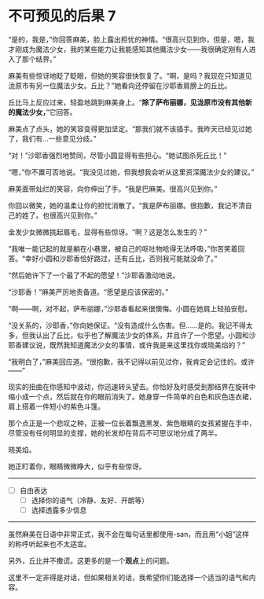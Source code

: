 # 不可预见的后果 7

“是的，我是，”你回答麻美，脸上露出担忧的神情。“很高兴见到你，但是，嗯，我才刚成为魔法少女，我的某些能力让我能感知其他魔法少女——我很确定刚有人进入了那个结界。”

麻美有些惊讶地眨了眨眼，但她的笑容很快恢复了。“啊，是吗？我现在只知道见泷原市有另一位魔法少女。丘比？”她看向还停留在沙耶香肩膀上的丘比。

丘比马上反应过来，轻盈地跳到麻美身上。“**除了萨布丽娜，见泷原市没有其他新的魔法少女，**”它回答。

麻美点了点头，她的笑容变得更加坚定。“那我们就不该插手。我昨天已经见过她了，我们有...一些意见分歧。”

“对！”沙耶香强烈地赞同，尽管小圆显得有些担心。“她试图杀死丘比！”

“嗯，”你不置可否地说。“我没见过她，但我想我会听从这里资深魔法少女的建议。”

麻美面带灿烂的笑容，向你伸出了手。“我是巴麻美。很高兴见到你。”

你回以微笑，她的温柔让你的担忧消散了。“我是萨布丽娜。很抱歉，我记不清自己的姓了。也很高兴见到你。”

金发少女微微挑起眉毛，显得有些惊讶。“啊？这是怎么发生的？”

“我唯一能记起的就是躺在小巷里，被自己的呕吐物呛得无法呼吸，”你苦笑着回答。“幸好小圆和沙耶香恰好路过，还有丘比，否则我可能就没命了。”

“然后她许下了一个最了不起的愿望！”沙耶香激动地说。

“沙耶香！”麻美严厉地责备道。“愿望是应该保密的。”

“啊——啊，对不起，萨布丽娜，”沙耶香看起来很懊悔。小圆在她肩上轻拍安慰。

“没关系的，沙耶香，”你向她保证。“没有造成什么伤害。但……是的。我记不得太多，但我认出了丘比，似乎也了解魔法少女的体系，并且许了一个愿望。小圆和沙耶香建议说，既然我知道魔法少女的事情，或许我是来这里找你或晓美焰的？”

“我明白了，”麻美回应道。“很抱歉，我不记得以前见过你，我肯定会记住的。或许——”

现实的扭曲在你感知中波动，你迅速转头望去。你恰好及时感受到那结界在旋转中缩小成一个点，然后就在你的眼前消失了。她身穿一件简单的白色和灰色连衣裙，肩上搭着一件短小的紫色斗篷。

那个点正是一个悲叹之种，正被一位长着飘逸黑发、紫色眼睛的女孩紧握在手中，尽管没有任何明显的支撑，她的长发却在背后不可思议地分成了两半。

晓美焰。

她正盯着你，眼睛微微睁大，似乎有些惊讶。

---

- [ ] 自由表达
  - [ ] 选择你的语气（冷静、友好、开朗等）
  - [ ] 选择透露多少信息

---

虽然麻美在日语中非常正式，我不会在每句话里都使用-san，而且用“小姐”这样的称呼听起来也不太适宜。

另外，丘比并不撒谎。这更多的是一个**观点**上的问题。

这里不一定非得是对话，但如果相关的话，我希望你们能选择一个适当的语气和内容。
